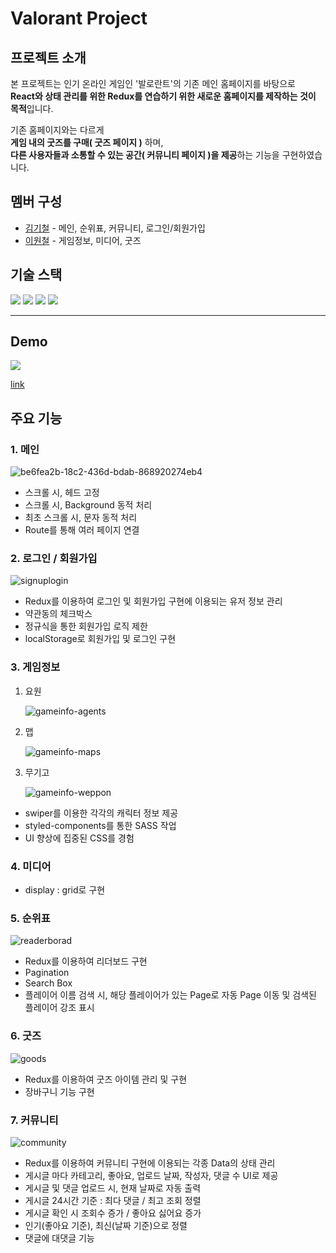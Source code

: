 # Valorant Project

## 프로젝트 소개

본 프로젝트는 인기 온라인 게임인 '발로란트'의 기존 메인 홈페이지를 바탕으로  
**React와 상태 관리를 위한 Redux를 연습하기 위한 새로운 홈페이지를 제작하는 것이 목적**입니다.

기존 홈페이지와는 다르게  
**게임 내의 굿즈를 구매( 굿즈 페이지 )** 하며,  
**다른 사용자들과 소통할 수 있는 공간( 커뮤니티 페이지 )을 제공**하는 기능을 구현하였습니다.

## 멤버 구성

- [김기철](https://github.com/habi-er) - 메인, 순위표, 커뮤니티, 로그인/회원가입
- [이원철](https://github.com/wonchuring) - 게임정보, 미디어, 굿즈

## 기술 스택

<img src="https://img.shields.io/badge/react-61DAFB?style=for-the-badge&logo=react&logoColor=black"> <img src="https://img.shields.io/badge/javascript-F7DF1E?style=for-the-badge&logo=javascript&logoColor=black"> <img src="https://img.shields.io/badge/redux-764ABC?style=for-the-badge&logo=redux&logoColor=white"> <img src="https://img.shields.io/badge/styledcomponents-DB7093?style=for-the-badge&logo=sty ledcomponents&logoColor=white">

---

## Demo

![](https://github.com/ezen-iron-bro/Final_project/assets/133613789/f9d0e765-0753-4692-aa70-786b293e45e7)

[link](https://ezen-iron-bro.github.io/project-view/)

## 주요 기능

### 1. 메인

![be6fea2b-18c2-436d-bdab-868920274eb4](https://github.com/ezen-iron-bro/Final_project/assets/133613789/747615fc-6064-420f-aa1c-350767bde367)

- 스크롤 시, 헤드 고정
- 스크롤 시, Background 동적 처리
- 최초 스크롤 시, 문자 동적 처리
- Route를 통해 여러 페이지 연결

### 2. 로그인 / 회원가입

![signuplogin](https://github.com/ezen-iron-bro/Final_project/assets/133613789/e2134f42-15e4-4e45-92fa-2e3a9f320c55)

- Redux를 이용하여 로그인 및 회원가입 구현에 이용되는 유저 정보 관리
- 약관동의 체크박스
- 정규식을 통한 회원가입 로직 제한
- localStorage로 회원가입 및 로그인 구현

### 3. 게임정보

1. 요원  

   ![gameinfo-agents](https://github.com/ezen-iron-bro/Final_project/assets/133613789/40ea4ef2-172a-4783-9b7d-69d4a931ddf4)
2. 맵  

   ![gameinfo-maps](https://github.com/ezen-iron-bro/Final_project/assets/133613789/528cce53-f5e6-4b36-8583-bbe19d95bd74)
3. 무기고  

   ![gameinfo-weppon](https://github.com/ezen-iron-bro/Final_project/assets/133613789/5d644a7e-10bf-4284-9bba-b204101ea8c0)

- swiper를 이용한 각각의 캐릭터 정보 제공
- styled-components를 통한 SASS 작업
- UI 향상에 집중된 CSS를 경험

### 4. 미디어

- display : grid로 구현

### 5. 순위표

![readerborad](https://github.com/ezen-iron-bro/Final_project/assets/133613789/6126acf9-1369-4c28-b9a8-01d36b2d5300)

- Redux를 이용하여 리더보드 구현
- Pagination
- Search Box
- 플레이어 이름 검색 시, 해당 플레이어가 있는 Page로 자동 Page 이동 및 검색된 플레이어 강조 표시

### 6. 굿즈

![goods](https://github.com/ezen-iron-bro/Final_project/assets/133613789/efb5302d-0fc8-4f59-94d4-b1b3c96e6fb3)

- Redux를 이용하여 굿즈 아이템 관리 및 구현
- 장바구니 기능 구현

### 7. 커뮤니티

![community](https://github.com/ezen-iron-bro/Final_project/assets/133613789/8d0469e9-76f3-4874-8e2b-dd43efe85db8)

- Redux를 이용하여 커뮤니티 구현에 이용되는 각종 Data의 상태 관리
- 게시글 마다 카테고리, 좋아요, 업로드 날짜, 작성자, 댓글 수 UI로 제공
- 게시글 및 댓글 업로드 시, 현재 날짜로 자동 출력
- 게시글 24시간 기준 : 최다 댓글 / 최고 조회 정렬
- 게시글 확인 시 조회수 증가 / 좋아요 싫어요 증가
- 인기(좋아요 기준), 최신(날짜 기준)으로 정렬
- 댓글에 대댓글 기능
